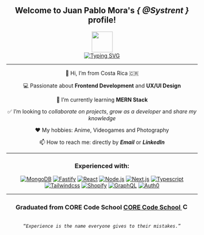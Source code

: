 <!-- Greeting -->
<div align="center">
    <h2 align="center">
      Welcome to Juan Pablo Mora's <i>{ @Systrent }</i> profile! 
    </h2>
    <div align="center">
        <img src="https://media.giphy.com/media/1ZDHKraip2SFwck4kj/giphy.gif" width="55">
    </div>
</div>

<!-- Typing SVG by DenverCoder1 - https://github.com/DenverCoder1/readme-typing-svg -->

<div align="center">
    <a href="https://git.io/typing-svg"><img src="https://readme-typing-svg.herokuapp.com?font=Fira+Code&size=22&duration=2000&pause=1500&color=FFFFFF&center=true&width=800&lines=Full+Stack+web+developer;Passionate+and+experienced+in+Frontend+development;Love+to+code+with+React+and+Next.js;Always+learning+new+things" alt="Typing SVG" /></a>
</div>
  
---

<!-- About me -->
<div align="center">
    <p>👋 Hi, I’m from Costa Rica 🇨🇷</p>
    <p>💻 Passionate about <b>Frontend Development</b> and <b>UX/UI Design</b></p>
    <p>🌱 I’m currently learning <b>MERN Stack</b></p>
    <p>✅ I’m looking to <i>collaborate on projects</i>, <i>grow as a developer</i> and <i>share my knowledge</i></p>
    <p>❤️ My hobbies: Anime, Videogames and Photography</p>
    <p>📫 How to reach me: directly by <b><i>Email</i></b> or <b><i>LinkedIn</i></b>
</div>

---

<!-- Technologies - Badges from https://shields.io -->

<h3 align="center">Experienced with:</h3>
<div align="center">
    <a href="https://www.mongodb.com/es"><img src="https://img.shields.io/badge/MongoDB-%23f9dcbc?style=for-the-badge&logo=mongodb" alt="MongoDB" /></a>
    <a href="https://www.fastify.io"><img src="https://img.shields.io/badge/Fastify-%23133337?style=for-the-badge&logo=fastify" alt="Fastify" /></a>
    <a href="https://es.reactjs.org"><img src="https://img.shields.io/badge/React-%23234256?style=for-the-badge&logo=react" alt="React" /></a>
    <a href="https://nodejs.org/"><img src="https://img.shields.io/badge/Node.js-%23fbf7f3?style=for-the-badge&logo=nodedotjs" alt="Node.js" /></a>
    <a href="https://nextjs.org"><img src="https://img.shields.io/badge/Next.js-%23101e59?style=for-the-badge&logo=nextdotjs" alt="Next.js" /></a>
    <a href="https://www.typescriptlang.org/"><img src="https://img.shields.io/badge/Typescript-%23ffefdb?style=for-the-badge&logo=typescript" alt="Typescript" /></a><br>
    <a href="https://tailwindcss.com"><img src="https://img.shields.io/badge/Tailwindcss-%23c34a50?style=for-the-badge&logo=tailwindcss" alt="Tailwindcss" /></a>
    <a href="https://es.shopify.com/"><img src="https://img.shields.io/badge/Shopify-%236b3c7d?style=for-the-badge&logo=shopify" alt="Shopify" /></a>
    <a href="https://graphql.org"><img src="https://img.shields.io/badge/GraphQL-%23ff631c?style=for-the-badge&logo=graphql" alt="GraphQL" /></a>
    <a href="https://auth0.com"><img src="https://img.shields.io/badge/Auth0-%23a6e6d9?style=for-the-badge&logo=auth0" alt="Auth0" /></a>
</div>

---

<!-- Graduated from CORE Code School -->

<h3 align="center">Graduated from CORE Code School <a href="https://www.corecode.school">CORE Code School <img width="17" src="https://www.corecode.school/branding/logo_app.png" alt="CORE Code School" /></a></h3>

<br>

<!-- Inspirational quote -->
<div align="center">
    <code><q><i>Experience is the name everyone gives to their mistakes.</i></q></code>
</div>
